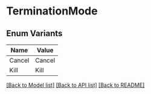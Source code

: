 # TerminationMode

## Enum Variants

| Name | Value |
|---- | -----|
| Cancel | Cancel |
| Kill | Kill |


[[Back to Model list]](../README.md#documentation-for-models) [[Back to API list]](../README.md#documentation-for-api-endpoints) [[Back to README]](../README.md)


